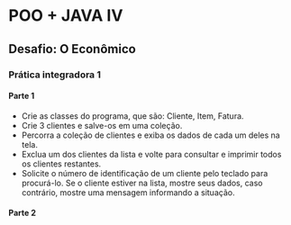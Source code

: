 # POO + JAVA IV
## Desafio: O Econômico
### Prática integradora 1
#### Parte 1
- Crie as classes do programa, que são: Cliente, Item, Fatura.
- Crie 3 clientes e salve-os em uma coleção.
- Percorra a coleção de clientes e exiba os dados de cada um deles na
tela.
- Exclua um dos clientes da lista e volte para consultar e imprimir todos
os clientes restantes.
- Solicite o número de identificação de um cliente pelo teclado para
procurá-lo. Se o cliente estiver na lista, mostre seus dados, caso
contrário, mostre uma mensagem informando a situação.

#### Parte 2